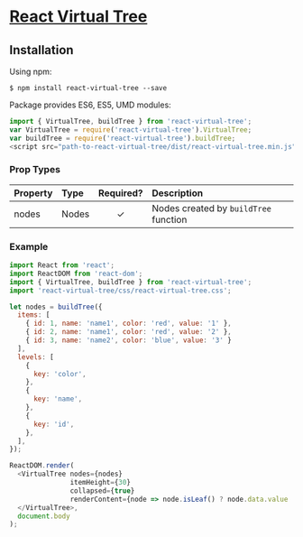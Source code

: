 # [React Virtual Tree](http://nikita-graf.github.io/react-virtual-tree/)

Installation
---------------

Using npm:
```
$ npm install react-virtual-tree --save
```
Package provides ES6, ES5, UMD modules:
```javascript
import { VirtualTree, buildTree } from 'react-virtual-tree';
var VirtualTree = require('react-virtual-tree').VirtualTree;
var buildTree = require('react-virtual-tree').buildTree;
<script src="path-to-react-virtual-tree/dist/react-virtual-tree.min.js"></script>
```

### Prop Types
| Property | Type | Required? | Description |
|:---|:---|:---:|:---|
| nodes | Nodes | ✓ | Nodes created by `buildTree` function  |

### Example

```javascript
import React from 'react';
import ReactDOM from 'react-dom';
import { VirtualTree, buildTree } from 'react-virtual-tree';
import 'react-virtual-tree/css/react-virtual-tree.css';

let nodes = buildTree({
  items: [
    { id: 1, name: 'name1', color: 'red', value: '1' },
    { id: 2, name: 'name1', color: 'red', value: '2' },
    { id: 3, name: 'name2', color: 'blue', value: '3' }
  ],
  levels: [
    {
      key: 'color',
    },
    {
      key: 'name',
    },
    {
      key: 'id',
    },
  ],
});

ReactDOM.render(
  <VirtualTree nodes={nodes}
               itemHeight={30}
               collapsed={true}
               renderContent={node => node.isLeaf() ? node.data.value : node.data[node.key] }>
  </VirtualTree>,
  document.body
);
```
